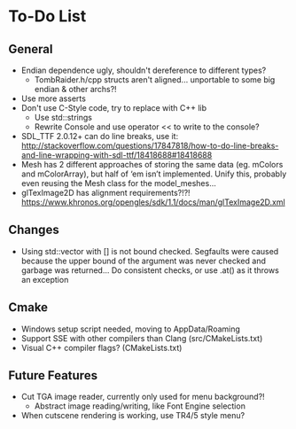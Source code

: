 # To-Do List

## General

* Endian dependence ugly, shouldn't dereference to different types?
    * TombRaider.h/cpp structs aren't aligned... unportable to some big endian & other archs?!
* Use more asserts
* Don't use C-Style code, try to replace with C++ lib
    * Use std::strings
    * Rewrite Console and use operator << to write to the console?
* SDL_TTF 2.0.12+ can do line breaks, use it: http://stackoverflow.com/questions/17847818/how-to-do-line-breaks-and-line-wrapping-with-sdl-ttf/18418688#18418688
* Mesh has 2 different approaches of storing the same data (eg. mColors and mColorArray), but half of ‘em isn’t implemented. Unify this, probably even reusing the Mesh class for the model_meshes...
* glTexImage2D has alignment requirements?!?! https://www.khronos.org/opengles/sdk/1.1/docs/man/glTexImage2D.xml

## Changes

* Using std::vector with [] is not bound checked. Segfaults were caused because the upper bound of the argument was never checked and garbage was returned... Do consistent checks, or use .at() as it throws an exception

## Cmake

* Windows setup script needed, moving to AppData/Roaming
* Support SSE with other compilers than Clang (src/CMakeLists.txt)
* Visual C++ compiler flags? (CMakeLists.txt)

## Future Features

* Cut TGA image reader, currently only used for menu background?!
    * Abstract image reading/writing, like Font Engine selection
* When cutscene rendering is working, use TR4/5 style menu?


